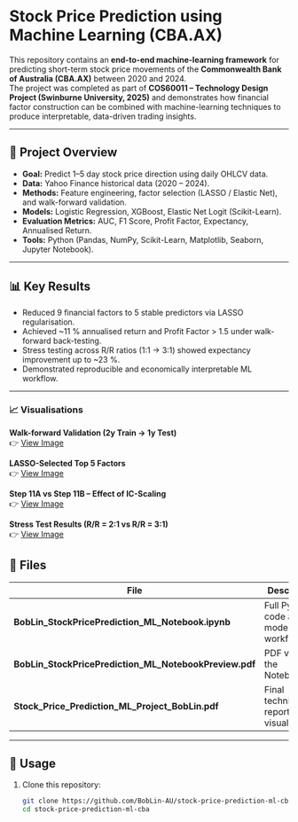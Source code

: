 # Stock Price Prediction using Machine Learning (CBA.AX)

This repository contains an **end-to-end machine-learning framework** for predicting short-term stock price movements of the **Commonwealth Bank of Australia (CBA.AX)** between 2020 and 2024.  
The project was completed as part of **COS60011 – Technology Design Project (Swinburne University, 2025)** and demonstrates how financial factor construction can be combined with machine-learning techniques to produce interpretable, data-driven trading insights.

---

## 🧩 Project Overview
- **Goal:** Predict 1–5 day stock price direction using daily OHLCV data.  
- **Data:** Yahoo Finance historical data (2020 – 2024).  
- **Methods:** Feature engineering, factor selection (LASSO / Elastic Net), and walk-forward validation.  
- **Models:** Logistic Regression, XGBoost, Elastic Net Logit (Scikit-Learn).  
- **Evaluation Metrics:** AUC, F1 Score, Profit Factor, Expectancy, Annualised Return.  
- **Tools:** Python (Pandas, NumPy, Scikit-Learn, Matplotlib, Seaborn, Jupyter Notebook).

---

## 📊 Key Results
- Reduced 9 financial factors to 5 stable predictors via LASSO regularisation.  
- Achieved ~11 % annualised return and Profit Factor > 1.5 under walk-forward back-testing.  
- Stress testing across R/R ratios (1:1 → 3:1) showed expectancy improvement up to ~23 %.  
- Demonstrated reproducible and economically interpretable ML workflow.

---

### 📈 Visualisations

**Walk-forward Validation (2y Train → 1y Test)**  
👉 [View Image](images/figure1_walkforward.png)

**LASSO-Selected Top 5 Factors**  
👉 [View Image](images/figure2_lasso.png) 

**Step 11A vs Step 11B – Effect of IC-Scaling**  
👉 [View Image](images/figure3_ic_scaling.png)

**Stress Test Results (R/R = 2:1 vs R/R = 3:1)**  
👉 [View Image](images/figure4_rr_stress.png)

## 🧠 Files
| File | Description |
|------|-------------|
| **BobLin_StockPricePrediction_ML_Notebook.ipynb** | Full Python code and model workflow |
| **BobLin_StockPricePrediction_ML_NotebookPreview.pdf** | PDF view of the Notebook |
| **Stock_Price_Prediction_ML_Project_BobLin.pdf** | Final technical report and visualisations |

---

## 🚀 Usage
1. Clone this repository:  
   ```bash
   git clone https://github.com/BobLin-AU/stock-price-prediction-ml-cba.git
   cd stock-price-prediction-ml-cba
